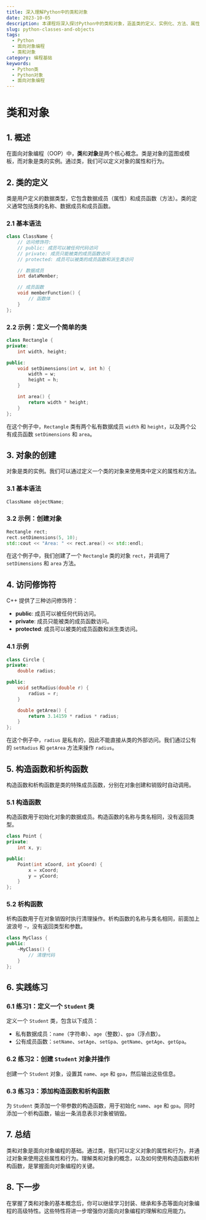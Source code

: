 ```yaml
---
title: 深入理解Python中的类和对象
date: 2023-10-05
description: 本课程将深入探讨Python中的类和对象，涵盖类的定义、实例化、方法、属性以及继承等核心概念。
slug: python-classes-and-objects
tags:
  - Python
  - 面向对象编程
  - 类和对象
category: 编程基础
keywords:
  - Python类
  - Python对象
  - 面向对象编程
---
```


# 类和对象

## 1. 概述

在面向对象编程（OOP）中，**类**和**对象**是两个核心概念。类是对象的蓝图或模板，而对象是类的实例。通过类，我们可以定义对象的属性和行为。

## 2. 类的定义

类是用户定义的数据类型，它包含数据成员（属性）和成员函数（方法）。类的定义通常包括类的名称、数据成员和成员函数。

### 2.1 基本语法

```cpp
class ClassName {
    // 访问修饰符:
    // public: 成员可以被任何代码访问
    // private: 成员只能被类的成员函数访问
    // protected: 成员可以被类的成员函数和派生类访问

    // 数据成员
    int dataMember;

    // 成员函数
    void memberFunction() {
        // 函数体
    }
};
```

### 2.2 示例：定义一个简单的类

```cpp
class Rectangle {
private:
    int width, height;

public:
    void setDimensions(int w, int h) {
        width = w;
        height = h;
    }

    int area() {
        return width * height;
    }
};
```

在这个例子中，`Rectangle` 类有两个私有数据成员 `width` 和 `height`，以及两个公有成员函数 `setDimensions` 和 `area`。

## 3. 对象的创建

对象是类的实例。我们可以通过定义一个类的对象来使用类中定义的属性和方法。

### 3.1 基本语法

```cpp
ClassName objectName;
```

### 3.2 示例：创建对象

```cpp
Rectangle rect;
rect.setDimensions(5, 10);
std::cout << "Area: " << rect.area() << std::endl;
```

在这个例子中，我们创建了一个 `Rectangle` 类的对象 `rect`，并调用了 `setDimensions` 和 `area` 方法。

## 4. 访问修饰符

C++ 提供了三种访问修饰符：

- **public**: 成员可以被任何代码访问。
- **private**: 成员只能被类的成员函数访问。
- **protected**: 成员可以被类的成员函数和派生类访问。

### 4.1 示例

```cpp
class Circle {
private:
    double radius;

public:
    void setRadius(double r) {
        radius = r;
    }

    double getArea() {
        return 3.14159 * radius * radius;
    }
};
```

在这个例子中，`radius` 是私有的，因此不能直接从类的外部访问。我们通过公有的 `setRadius` 和 `getArea` 方法来操作 `radius`。

## 5. 构造函数和析构函数

构造函数和析构函数是类的特殊成员函数，分别在对象创建和销毁时自动调用。

### 5.1 构造函数

构造函数用于初始化对象的数据成员。构造函数的名称与类名相同，没有返回类型。

```cpp
class Point {
private:
    int x, y;

public:
    Point(int xCoord, int yCoord) {
        x = xCoord;
        y = yCoord;
    }
};
```

### 5.2 析构函数

析构函数用于在对象销毁时执行清理操作。析构函数的名称与类名相同，前面加上波浪号 `~`，没有返回类型和参数。

```cpp
class MyClass {
public:
    ~MyClass() {
        // 清理代码
    }
};
```

## 6. 实践练习

### 6.1 练习1：定义一个 `Student` 类

定义一个 `Student` 类，包含以下成员：

- 私有数据成员：`name`（字符串）、`age`（整数）、`gpa`（浮点数）。
- 公有成员函数：`setName`、`setAge`、`setGpa`、`getName`、`getAge`、`getGpa`。

### 6.2 练习2：创建 `Student` 对象并操作

创建一个 `Student` 对象，设置其 `name`、`age` 和 `gpa`，然后输出这些信息。

### 6.3 练习3：添加构造函数和析构函数

为 `Student` 类添加一个带参数的构造函数，用于初始化 `name`、`age` 和 `gpa`。同时添加一个析构函数，输出一条消息表示对象被销毁。

## 7. 总结

类和对象是面向对象编程的基础。通过类，我们可以定义对象的属性和行为，并通过对象来使用这些属性和行为。理解类和对象的概念，以及如何使用构造函数和析构函数，是掌握面向对象编程的关键。

## 8. 下一步

在掌握了类和对象的基本概念后，你可以继续学习封装、继承和多态等面向对象编程的高级特性。这些特性将进一步增强你对面向对象编程的理解和应用能力。